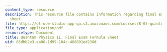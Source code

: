```yaml
---
content_type: resource
description: This resource file contains information regarding final exam formula
  sheet.
file: https://ol-ocw-studio-app-qa.s3.amazonaws.com/courses/8-05-quantum-physics-ii-fall-2013/86dbb2e3ea801d99104c488691ed238d_MIT8_05F13_exam_form_2013.pdf
file_type: application/pdf
resourcetype: Document
title: Quantum Physics II, Final Exam Formula Sheet
uid: 86dbb2e3-ea80-1d99-104c-488691ed238d
---
```

